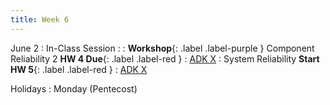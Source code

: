 ```yaml
---
title: Week 6
---
```


June 2
: In-Class Session
  : 
: **Workshop**{: .label .label-purple } Component Reliability 2 **HW 4 Due**{: .label .label-red }
  : [ADK X](#)
: System Reliability **Start HW 5**{: .label .label-red }
  : [ADK X](#)

Holidays
: Monday (Pentecost)
